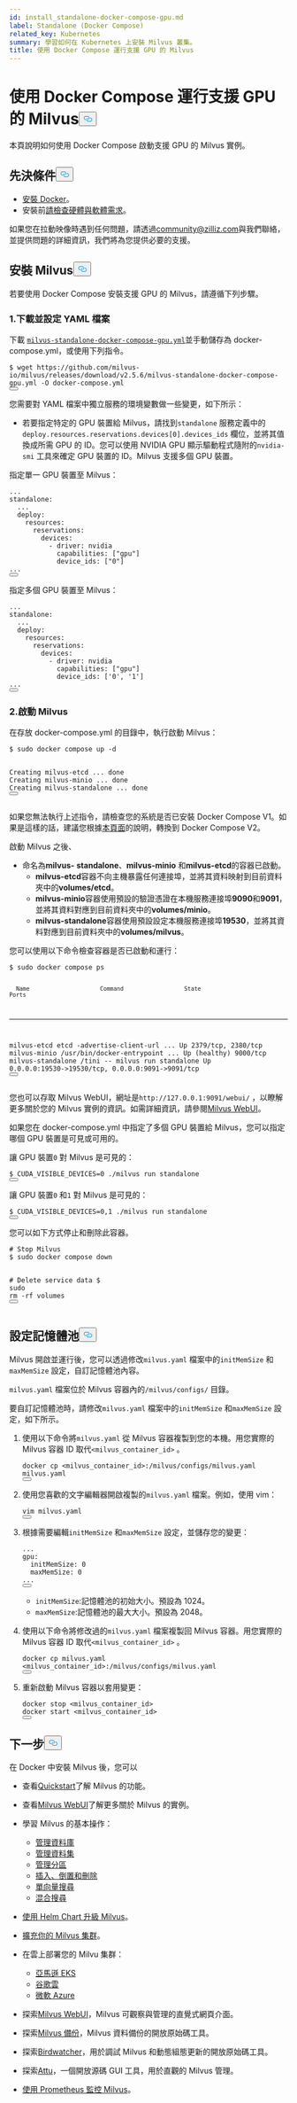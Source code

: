 ```yaml
---
id: install_standalone-docker-compose-gpu.md
label: Standalone (Docker Compose)
related_key: Kubernetes
summary: 學習如何在 Kubernetes 上安裝 Milvus 叢集。
title: 使用 Docker Compose 運行支援 GPU 的 Milvus
---
```

<h1 id="Run-Milvus-with-GPU-Support-Using-Docker-Compose" class="common-anchor-header">使用 Docker Compose 運行支援 GPU 的 Milvus<button data-href="#Run-Milvus-with-GPU-Support-Using-Docker-Compose" class="anchor-icon" translate="no">
      <svg translate="no"
        aria-hidden="true"
        focusable="false"
        height="20"
        version="1.1"
        viewBox="0 0 16 16"
        width="16"
      >
        <path
          fill="#0092E4"
          fill-rule="evenodd"
          d="M4 9h1v1H4c-1.5 0-3-1.69-3-3.5S2.55 3 4 3h4c1.45 0 3 1.69 3 3.5 0 1.41-.91 2.72-2 3.25V8.59c.58-.45 1-1.27 1-2.09C10 5.22 8.98 4 8 4H4c-.98 0-2 1.22-2 2.5S3 9 4 9zm9-3h-1v1h1c1 0 2 1.22 2 2.5S13.98 12 13 12H9c-.98 0-2-1.22-2-2.5 0-.83.42-1.64 1-2.09V6.25c-1.09.53-2 1.84-2 3.25C6 11.31 7.55 13 9 13h4c1.45 0 3-1.69 3-3.5S14.5 6 13 6z"
        ></path>
      </svg>
    </button></h1><p>本頁說明如何使用 Docker Compose 啟動支援 GPU 的 Milvus 實例。</p>
<h2 id="Prerequisites" class="common-anchor-header">先決條件<button data-href="#Prerequisites" class="anchor-icon" translate="no">
      <svg translate="no"
        aria-hidden="true"
        focusable="false"
        height="20"
        version="1.1"
        viewBox="0 0 16 16"
        width="16"
      >
        <path
          fill="#0092E4"
          fill-rule="evenodd"
          d="M4 9h1v1H4c-1.5 0-3-1.69-3-3.5S2.55 3 4 3h4c1.45 0 3 1.69 3 3.5 0 1.41-.91 2.72-2 3.25V8.59c.58-.45 1-1.27 1-2.09C10 5.22 8.98 4 8 4H4c-.98 0-2 1.22-2 2.5S3 9 4 9zm9-3h-1v1h1c1 0 2 1.22 2 2.5S13.98 12 13 12H9c-.98 0-2-1.22-2-2.5 0-.83.42-1.64 1-2.09V6.25c-1.09.53-2 1.84-2 3.25C6 11.31 7.55 13 9 13h4c1.45 0 3-1.69 3-3.5S14.5 6 13 6z"
        ></path>
      </svg>
    </button></h2><ul>
<li><a href="https://docs.docker.com/get-docker/">安裝 Docker</a>。</li>
<li>安裝前<a href="/docs/zh-hant/prerequisite-gpu.md">請檢查硬體與軟體需求</a>。</li>
</ul>
<div class="alert note">
<p>如果您在拉動映像時遇到任何問題，請透過<a href="mailto:community@zilliz.com">community@zilliz.com</a>與我們聯絡，並提供問題的詳細資訊，我們將為您提供必要的支援。</p>
</div>
<h2 id="Install-Milvus" class="common-anchor-header">安裝 Milvus<button data-href="#Install-Milvus" class="anchor-icon" translate="no">
      <svg translate="no"
        aria-hidden="true"
        focusable="false"
        height="20"
        version="1.1"
        viewBox="0 0 16 16"
        width="16"
      >
        <path
          fill="#0092E4"
          fill-rule="evenodd"
          d="M4 9h1v1H4c-1.5 0-3-1.69-3-3.5S2.55 3 4 3h4c1.45 0 3 1.69 3 3.5 0 1.41-.91 2.72-2 3.25V8.59c.58-.45 1-1.27 1-2.09C10 5.22 8.98 4 8 4H4c-.98 0-2 1.22-2 2.5S3 9 4 9zm9-3h-1v1h1c1 0 2 1.22 2 2.5S13.98 12 13 12H9c-.98 0-2-1.22-2-2.5 0-.83.42-1.64 1-2.09V6.25c-1.09.53-2 1.84-2 3.25C6 11.31 7.55 13 9 13h4c1.45 0 3-1.69 3-3.5S14.5 6 13 6z"
        ></path>
      </svg>
    </button></h2><p>若要使用 Docker Compose 安裝支援 GPU 的 Milvus，請遵循下列步驟。</p>
<h3 id="1-Download-and-configure-the-YAML-file" class="common-anchor-header">1.下載並設定 YAML 檔案</h3><p>下載 <a href="https://github.com/milvus-io/milvus/releases/download/v2.5.6/milvus-standalone-docker-compose-gpu.yml"><code translate="no">milvus-standalone-docker-compose-gpu.yml</code></a>並手動儲存為 docker-compose.yml，或使用下列指令。</p>
<pre><code translate="no" class="language-shell">$ wget https://github.com/milvus-io/milvus/releases/download/v2.5.6/milvus-standalone-docker-compose-gpu.yml -O docker-compose.yml
<button class="copy-code-btn"></button></code></pre>
<p>您需要對 YAML 檔案中獨立服務的環境變數做一些變更，如下所示：</p>
<ul>
<li>若要指定特定的 GPU 裝置給 Milvus，請找到<code translate="no">standalone</code> 服務定義中的<code translate="no">deploy.resources.reservations.devices[0].devices_ids</code> 欄位，並將其值換成所需 GPU 的 ID。您可以使用 NVIDIA GPU 顯示驅動程式隨附的<code translate="no">nvidia-smi</code> 工具來確定 GPU 裝置的 ID。Milvus 支援多個 GPU 裝置。</li>
</ul>
<p>指定單一 GPU 裝置至 Milvus：</p>
<pre><code translate="no" class="language-yaml">...
<span class="hljs-attr">standalone</span>:
  ...
  <span class="hljs-attr">deploy</span>:
    <span class="hljs-attr">resources</span>:
      <span class="hljs-attr">reservations</span>:
        <span class="hljs-attr">devices</span>:
          - <span class="hljs-attr">driver</span>: nvidia
            <span class="hljs-attr">capabilities</span>: [<span class="hljs-string">&quot;gpu&quot;</span>]
            <span class="hljs-attr">device_ids</span>: [<span class="hljs-string">&quot;0&quot;</span>]
...
<button class="copy-code-btn"></button></code></pre>
<p>指定多個 GPU 裝置至 Milvus：</p>
<pre><code translate="no" class="language-yaml">...
<span class="hljs-attr">standalone</span>:
  ...
  <span class="hljs-attr">deploy</span>:
    <span class="hljs-attr">resources</span>:
      <span class="hljs-attr">reservations</span>:
        <span class="hljs-attr">devices</span>:
          - <span class="hljs-attr">driver</span>: nvidia
            <span class="hljs-attr">capabilities</span>: [<span class="hljs-string">&quot;gpu&quot;</span>]
            <span class="hljs-attr">device_ids</span>: [<span class="hljs-string">&#x27;0&#x27;</span>, <span class="hljs-string">&#x27;1&#x27;</span>]
...
<button class="copy-code-btn"></button></code></pre>
<h3 id="2-Start-Milvus" class="common-anchor-header">2.啟動 Milvus</h3><p>在存放 docker-compose.yml 的目錄中，執行啟動 Milvus：</p>
<pre><code translate="no" class="language-shell">$ <span class="hljs-built_in">sudo</span> docker compose up -d

Creating milvus-etcd  ... <span class="hljs-keyword">done</span>
Creating milvus-minio ... <span class="hljs-keyword">done</span>
Creating milvus-standalone ... <span class="hljs-keyword">done</span>
<button class="copy-code-btn"></button></code></pre>
<div class="alert note">
<p>如果您無法執行上述指令，請檢查您的系統是否已安裝 Docker Compose V1。如果是這樣的話，建議您根據<a href="https://docs.docker.com/compose/">本頁面</a>的說明，轉換到 Docker Compose V2。</p>
</div>
<p>啟動 Milvus 之後、</p>
<ul>
<li>命名為<strong>milvus-</strong> <strong>standalone</strong>、<strong>milvus-minio</strong> 和<strong>milvus-etcd</strong>的容器已啟動。<ul>
<li><strong>milvus-etcd</strong>容器不向主機暴露任何連接埠，並將其資料映射到目前資料夾中的<strong>volumes/etcd</strong>。</li>
<li><strong>milvus-minio</strong>容器使用預設的驗證憑證在本機服務連接埠<strong>9090</strong>和<strong>9091</strong>，並將其資料對應到目前資料夾中的<strong>volumes/minio</strong>。</li>
<li><strong>milvus-standalone</strong>容器使用預設設定本機服務連接埠<strong>19530</strong>，並將其資料對應到目前資料夾中的<strong>volumes/milvus</strong>。</li>
</ul></li>
</ul>
<p>您可以使用以下命令檢查容器是否已啟動和運行：</p>
<pre><code translate="no" class="language-shell">$ <span class="hljs-built_in">sudo</span> docker compose ps

      Name                     Command                  State                            Ports
--------------------------------------------------------------------------------------------------------------------
milvus-etcd         etcd -advertise-client-url ...   Up             2379/tcp, 2380/tcp
milvus-minio        /usr/bin/docker-entrypoint ...   Up (healthy)   9000/tcp
milvus-standalone   /tini -- milvus run standalone   Up             0.0.0.0:19530-&gt;19530/tcp, 0.0.0.0:9091-&gt;9091/tcp
<button class="copy-code-btn"></button></code></pre>
<p>您也可以存取 Milvus WebUI，網址是<code translate="no">http://127.0.0.1:9091/webui/</code> ，以瞭解更多關於您的 Milvus 實例的資訊。如需詳細資訊，請參閱<a href="/docs/zh-hant/milvus-webui.md">Milvus WebUI</a>。</p>
<p>如果您在 docker-compose.yml 中指定了多個 GPU 裝置給 Milvus，您可以指定哪個 GPU 裝置是可見或可用的。</p>
<p>讓 GPU 裝置<code translate="no">0</code> 對 Milvus 是可見的：</p>
<pre><code translate="no" class="language-shell">$ CUDA_VISIBLE_DEVICES=0 ./milvus run standalone
<button class="copy-code-btn"></button></code></pre>
<p>讓 GPU 裝置<code translate="no">0</code> 和<code translate="no">1</code> 對 Milvus 是可見的：</p>
<pre><code translate="no" class="language-shell">$ CUDA_VISIBLE_DEVICES=0,1 ./milvus run standalone
<button class="copy-code-btn"></button></code></pre>
<p>您可以如下方式停止和刪除此容器。</p>
<pre><code translate="no" class="language-shell"><span class="hljs-comment"># Stop Milvus</span>
$ <span class="hljs-built_in">sudo</span> docker compose down

<span class="hljs-comment"># Delete service data</span>
$ <span class="hljs-built_in">sudo</span> <span class="hljs-built_in">rm</span> -rf volumes
<button class="copy-code-btn"></button></code></pre>
<h2 id="Configure-memory-pool" class="common-anchor-header">設定記憶體池<button data-href="#Configure-memory-pool" class="anchor-icon" translate="no">
      <svg translate="no"
        aria-hidden="true"
        focusable="false"
        height="20"
        version="1.1"
        viewBox="0 0 16 16"
        width="16"
      >
        <path
          fill="#0092E4"
          fill-rule="evenodd"
          d="M4 9h1v1H4c-1.5 0-3-1.69-3-3.5S2.55 3 4 3h4c1.45 0 3 1.69 3 3.5 0 1.41-.91 2.72-2 3.25V8.59c.58-.45 1-1.27 1-2.09C10 5.22 8.98 4 8 4H4c-.98 0-2 1.22-2 2.5S3 9 4 9zm9-3h-1v1h1c1 0 2 1.22 2 2.5S13.98 12 13 12H9c-.98 0-2-1.22-2-2.5 0-.83.42-1.64 1-2.09V6.25c-1.09.53-2 1.84-2 3.25C6 11.31 7.55 13 9 13h4c1.45 0 3-1.69 3-3.5S14.5 6 13 6z"
        ></path>
      </svg>
    </button></h2><p>Milvus 開啟並運行後，您可以透過修改<code translate="no">milvus.yaml</code> 檔案中的<code translate="no">initMemSize</code> 和<code translate="no">maxMemSize</code> 設定，自訂記憶體池內容。</p>
<div class="alert note">
<p><code translate="no">milvus.yaml</code> 檔案位於 Milvus 容器內的<code translate="no">/milvus/configs/</code> 目錄。</p>
</div>
<p>要自訂記憶體池時，請修改<code translate="no">milvus.yaml</code> 檔案中的<code translate="no">initMemSize</code> 和<code translate="no">maxMemSize</code> 設定，如下所示。</p>
<ol>
<li><p>使用以下命令將<code translate="no">milvus.yaml</code> 從 Milvus 容器複製到您的本機。用您實際的 Milvus 容器 ID 取代<code translate="no">&lt;milvus_container_id&gt;</code> 。</p>
<pre><code translate="no" class="language-shell">docker <span class="hljs-built_in">cp</span> &lt;milvus_container_id&gt;:/milvus/configs/milvus.yaml milvus.yaml
<button class="copy-code-btn"></button></code></pre></li>
<li><p>使用您喜歡的文字編輯器開啟複製的<code translate="no">milvus.yaml</code> 檔案。例如，使用 vim：</p>
<pre><code translate="no" class="language-shell">vim milvus.yaml
<button class="copy-code-btn"></button></code></pre></li>
<li><p>根據需要編輯<code translate="no">initMemSize</code> 和<code translate="no">maxMemSize</code> 設定，並儲存您的變更：</p>
<pre><code translate="no" class="language-yaml">...
gpu:
  initMemSize: 0
  maxMemSize: 0
...
<button class="copy-code-btn"></button></code></pre>
<ul>
<li><code translate="no">initMemSize</code>:記憶體池的初始大小。預設為 1024。</li>
<li><code translate="no">maxMemSize</code>:記憶體池的最大大小。預設為 2048。</li>
</ul></li>
<li><p>使用以下命令將修改過的<code translate="no">milvus.yaml</code> 檔案複製回 Milvus 容器。用您實際的 Milvus 容器 ID 取代<code translate="no">&lt;milvus_container_id&gt;</code> 。</p>
<pre><code translate="no" class="language-shell">docker <span class="hljs-built_in">cp</span> milvus.yaml &lt;milvus_container_id&gt;:/milvus/configs/milvus.yaml
<button class="copy-code-btn"></button></code></pre></li>
<li><p>重新啟動 Milvus 容器以套用變更：</p>
<pre><code translate="no" class="language-shell">docker stop &lt;milvus_container_id&gt;
docker start &lt;milvus_container_id&gt;
<button class="copy-code-btn"></button></code></pre></li>
</ol>
<h2 id="Whats-next" class="common-anchor-header">下一步<button data-href="#Whats-next" class="anchor-icon" translate="no">
      <svg translate="no"
        aria-hidden="true"
        focusable="false"
        height="20"
        version="1.1"
        viewBox="0 0 16 16"
        width="16"
      >
        <path
          fill="#0092E4"
          fill-rule="evenodd"
          d="M4 9h1v1H4c-1.5 0-3-1.69-3-3.5S2.55 3 4 3h4c1.45 0 3 1.69 3 3.5 0 1.41-.91 2.72-2 3.25V8.59c.58-.45 1-1.27 1-2.09C10 5.22 8.98 4 8 4H4c-.98 0-2 1.22-2 2.5S3 9 4 9zm9-3h-1v1h1c1 0 2 1.22 2 2.5S13.98 12 13 12H9c-.98 0-2-1.22-2-2.5 0-.83.42-1.64 1-2.09V6.25c-1.09.53-2 1.84-2 3.25C6 11.31 7.55 13 9 13h4c1.45 0 3-1.69 3-3.5S14.5 6 13 6z"
        ></path>
      </svg>
    </button></h2><p>在 Docker 中安裝 Milvus 後，您可以</p>
<ul>
<li><p>查看<a href="/docs/zh-hant/quickstart.md">Quickstart</a>了解 Milvus 的功能。</p></li>
<li><p>查看<a href="/docs/zh-hant/milvus-webui.md">Milvus WebUI</a>了解更多關於 Milvus 的實例。</p></li>
<li><p>學習 Milvus 的基本操作：</p>
<ul>
<li><a href="/docs/zh-hant/manage_databases.md">管理資料庫</a></li>
<li><a href="/docs/zh-hant/manage-collections.md">管理資料集</a></li>
<li><a href="/docs/zh-hant/manage-partitions.md">管理分區</a></li>
<li><a href="/docs/zh-hant/insert-update-delete.md">插入、倒置和刪除</a></li>
<li><a href="/docs/zh-hant/single-vector-search.md">單向量搜尋</a></li>
<li><a href="/docs/zh-hant/multi-vector-search.md">混合搜尋</a></li>
</ul></li>
<li><p><a href="/docs/zh-hant/upgrade_milvus_cluster-helm.md">使用 Helm Chart 升級 Milvus</a>。</p></li>
<li><p><a href="/docs/zh-hant/scaleout.md">擴充你的 Milvus 集群</a>。</p></li>
<li><p>在雲上部署您的 Milvu 集群：</p>
<ul>
<li><a href="/docs/zh-hant/eks.md">亞馬遜 EKS</a></li>
<li><a href="/docs/zh-hant/gcp.md">谷歌雲</a></li>
<li><a href="/docs/zh-hant/azure.md">微軟 Azure</a></li>
</ul></li>
<li><p>探索<a href="/docs/zh-hant/milvus-webui.md">Milvus WebUI</a>，Milvus 可觀察與管理的直覺式網頁介面。</p></li>
<li><p>探索<a href="/docs/zh-hant/milvus_backup_overview.md">Milvus 備份</a>，Milvus 資料備份的開放原始碼工具。</p></li>
<li><p>探索<a href="/docs/zh-hant/birdwatcher_overview.md">Birdwatcher</a>，用於調試 Milvus 和動態組態更新的開放原始碼工具。</p></li>
<li><p>探索<a href="https://milvus.io/docs/attu.md">Attu</a>，一個開放源碼 GUI 工具，用於直觀的 Milvus 管理。</p></li>
<li><p><a href="/docs/zh-hant/monitor.md">使用 Prometheus 監控 Milvus</a>。</p></li>
</ul>
